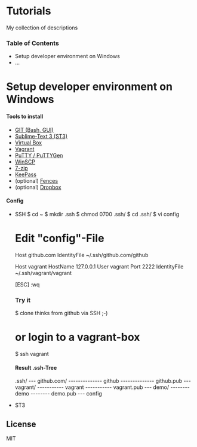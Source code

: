 Tutorials
====

My collection of descriptions

### Table of Contents

  - Setup developer environment on Windows
  - ...

Setup developer environment on Windows
====

#### Tools to install
  - [GIT (Bash, GUI)](http://git-scm.com/downloads)
  - [Sublime-Text 3 (ST3)](http://www.sublimetext.com/)
  - [Virtual Box](https://www.virtualbox.org/wiki/Downloads)
  - [Vagrant](http://www.vagrantup.com/)
  - [PuTTY / PuTTYGen](http://www.chiark.greenend.org.uk/~sgtatham/putty/download.html)
  - [WinSCP](http://winscp.net/eng/index.php)
  - [7-zip](http://www.7-zip.de/)
  - [KeePass](http://keepass.info/)
  - (optional) [Fences](http://www.stardock.com/products/fences/)
  - (optional) [Dropbox](https://www.dropbox.com/)

#### Config
  - SSH
  	$ cd ~
  	$ mkdir .ssh 
  	$ chmod 0700 .ssh/
  	$ cd .ssh/
  	$ vi config

	# Edit "config"-File
  	Host github.com
	IdentityFile ~/.ssh/github.com/github
	
	Host vagrant
	HostName 127.0.0.1
	User vagrant
	Port 2222
    IdentityFile ~/.ssh/vagrant/vagrant
  	
  	[ESC] :wq

	### Try it
	$ clone thinks from github via SSH ;-)
	# or login to a vagrant-box
	$ ssh vagrant

  	#### Result .ssh-Tree
  	.ssh/
  	--- github.com/
  	-------------- github
  	-------------- github.pub
  	--- vagrant/
  	----------- vagrant
  	----------- vagrant.pub
  	--- demo/
  	-------- demo
  	-------- demo.pub
  	--- config

  - ST3



License
----

MIT

